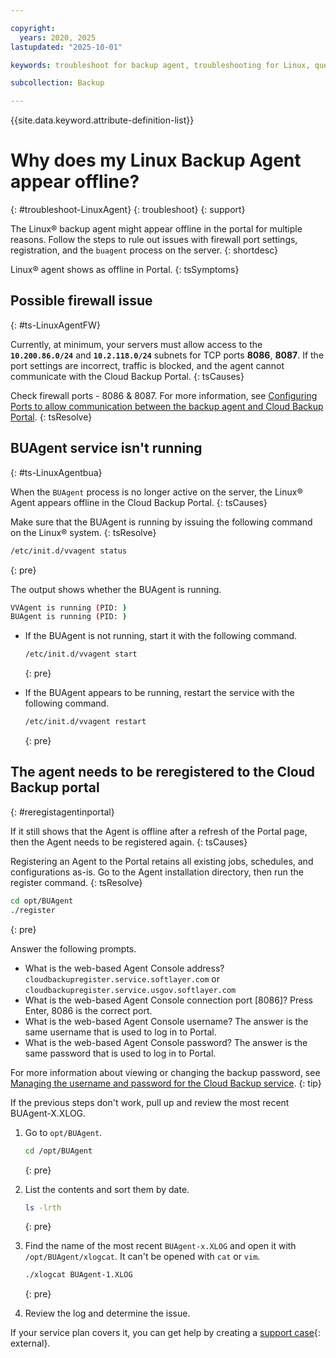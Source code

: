```yaml
---

copyright:
  years: 2020, 2025
lastupdated: "2025-10-01"

keywords: troubleshoot for backup agent, troubleshooting for Linux, question about backup agent, troubleshooting backup, backup agent offline

subcollection: Backup

---
```


{{site.data.keyword.attribute-definition-list}}

# Why does my Linux Backup Agent appear offline?
{: #troubleshoot-LinuxAgent}
{: troubleshoot}
{: support}

The Linux&reg; backup agent might appear offline in the portal for multiple reasons. Follow the steps to rule out issues with firewall port settings, registration, and the `buagent` process on the server.
{: shortdesc}

Linux&reg; agent shows as offline in Portal.
{: tsSymptoms}

## Possible firewall issue
{: #ts-LinuxAgentFW}

Currently, at minimum, your servers must allow access to the **`10.200.86.0/24`** and **`10.2.118.0/24`** subnets for TCP ports **8086**, **8087**. If the port settings are incorrect, traffic is blocked, and the agent cannot communicate with the Cloud Backup Portal.
{: tsCauses}

Check firewall ports - 8086 & 8087. For more information, see [Configuring Ports to allow communication between the backup agent and Cloud Backup Portal](/docs/Backup?topic=Backup-portinfo).
{: tsResolve}

## BUAgent service isn't running
{: #ts-LinuxAgentbua}

When the `BUAgent` process is no longer active on the server, the Linux&reg; Agent appears offline in the Cloud Backup Portal.
{: tsCauses}

Make sure that the BUAgent is running by issuing the following command on the Linux&reg; system.
{: tsResolve}

```sh
/etc/init.d/vvagent status
```
{: pre}

The output shows whether the BUAgent is running.

```sh
VVAgent is running (PID: )
BUAgent is running (PID: )
```

* If the BUAgent is not running, start it with the following command.

   ```sh
   /etc/init.d/vvagent start
   ```
   {: pre}

* If the BUAgent appears to be running, restart the service with the following command.

   ```sh
   /etc/init.d/vvagent restart
   ```
   {: pre}

## The agent needs to be reregistered to the Cloud Backup portal
{: #reregistagentinportal}

If it still shows that the Agent is offline after a refresh of the Portal page, then the Agent needs to be registered again.
{: tsCauses}

Registering an Agent to the Portal retains all existing jobs, schedules, and configurations as-is. Go to the Agent installation directory, then run the register command.
{: tsResolve}

```sh
cd opt/BUAgent
./register
```
{: pre}

Answer the following prompts.
* What is the web-based Agent Console address? `cloudbackupregister.service.softlayer.com` or `cloudbackupregister.service.usgov.softlayer.com`
* What is the web-based Agent Console connection port [8086]? Press Enter, 8086 is the correct port.
* What is the web-based Agent Console username? The answer is the same username that is used to log in to Portal.
* What is the web-based Agent Console password? The answer is the same password that is used to log in to Portal.

For more information about viewing or changing the backup password, see [Managing the username and password for the Cloud Backup service](/docs/Backup?topic=Backup-changePassword).
{: tip}

If the previous steps don't work, pull up and review the most recent BUAgent-X.XLOG.

1. Go to `opt/BUAgent`.

   ```sh
   cd /opt/BUAgent
   ```
   {: pre}

2.  List the contents and sort them by date.

    ```sh
    ls -lrth
    ```
    {: pre}

3. Find the name of the most recent `BUAgent-x.XLOG` and open it with `/opt/BUAgent/xlogcat`. It can't be opened with `cat` or `vim`.

   ```sh
   ./xlogcat BUAgent-1.XLOG
   ```
   {: pre}

4. Review the log and determine the issue.

If your service plan covers it, you can get help by creating a [support case](https://cloud.ibm.com/unifiedsupport/supportcenter){: external}.
